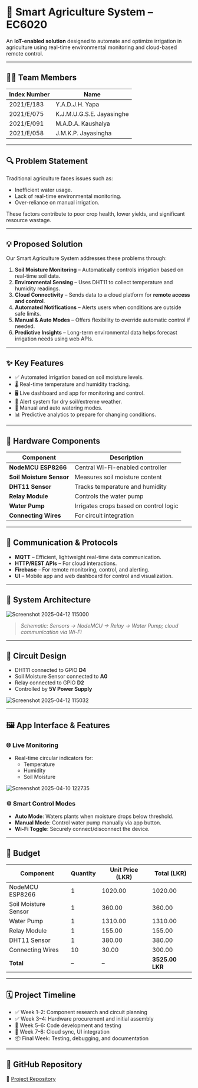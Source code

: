 # 🌾 Smart Agriculture System – EC6020

An **IoT-enabled solution** designed to automate and optimize irrigation in agriculture using real-time environmental monitoring and cloud-based remote control.

---

## 👩‍💻 Team Members

| Index Number | Name |
|--------------|------|
| 2021/E/183   | Y.A.D.J.H. Yapa |
| 2021/E/075   | K.J.M.U.G.S.E. Jayasinghe |
| 2021/E/091   | M.A.D.A. Kaushalya |
| 2021/E/058   | J.M.K.P. Jayasingha |

---

## 🔍 Problem Statement

Traditional agriculture faces issues such as:

- Inefficient water usage.
- Lack of real-time environmental monitoring.
- Over-reliance on manual irrigation.

These factors contribute to poor crop health, lower yields, and significant resource wastage.

---

## 💡 Proposed Solution

Our Smart Agriculture System addresses these problems through:

1. **Soil Moisture Monitoring** – Automatically controls irrigation based on real-time soil data.
2. **Environmental Sensing** – Uses DHT11 to collect temperature and humidity readings.
3. **Cloud Connectivity** – Sends data to a cloud platform for **remote access and control**.
4. **Automated Notifications** – Alerts users when conditions are outside safe limits.
5. **Manual & Auto Modes** – Offers flexibility to override automatic control if needed.
6. **Predictive Insights** – Long-term environmental data helps forecast irrigation needs using web APIs.

---

## ✨ Key Features

- ✅ Automated irrigation based on soil moisture levels.
- 🌡️ Real-time temperature and humidity tracking.
- 🖥️ Live dashboard and app for monitoring and control.
- 🔔 Alert system for dry soil/extreme weather.
- 🔁 Manual and auto watering modes.
- 📊 Predictive analytics to prepare for changing conditions.

---

## 🔩 Hardware Components

| Component              | Description |
|------------------------|-------------|
| **NodeMCU ESP8266**    | Central Wi-Fi-enabled controller |
| **Soil Moisture Sensor** | Measures soil moisture content |
| **DHT11 Sensor**       | Tracks temperature and humidity |
| **Relay Module**       | Controls the water pump |
| **Water Pump**         | Irrigates crops based on control logic |
| **Connecting Wires**   | For circuit integration |

---

## 📡 Communication & Protocols

- **MQTT** – Efficient, lightweight real-time data communication.
- **HTTP/REST APIs** – For cloud interactions.
- **Firebase** – For remote monitoring, control, and alerting.
- **UI** – Mobile app and web dashboard for control and visualization.

---

## 🧠 System Architecture

![Screenshot 2025-04-12 115000](https://github.com/user-attachments/assets/c17adb52-878f-482a-aab9-41dc267fa98e)
> *Schematic: Sensors → NodeMCU → Relay → Water Pump; cloud communication via Wi-Fi*

---

## 📐 Circuit Design

- DHT11 connected to GPIO **D4**
- Soil Moisture Sensor connected to **A0**
- Relay connected to GPIO **D2**
- Controlled by **5V Power Supply**

![Screenshot 2025-04-12 115032](https://github.com/user-attachments/assets/1eb09150-a5c4-4365-9aca-990b4ea951aa)

---

## 🖼️ App Interface & Features

### 🌐 Live Monitoring

- Real-time circular indicators for:
  - Temperature
  - Humidity
  - Soil Moisture

![Screenshot 2025-04-10 122735](https://github.com/user-attachments/assets/68c413a7-9901-486f-8eb8-799115fd06c1)

### ⚙️ Smart Control Modes

- **Auto Mode**: Waters plants when moisture drops below threshold.
- **Manual Mode**: Control water pump manually via app button.
- **Wi-Fi Toggle**: Securely connect/disconnect the device.

---

## 💸 Budget

| Component | Quantity | Unit Price (LKR) | Total (LKR) |
|----------|----------|------------------|-------------|
| NodeMCU ESP8266 | 1 | 1020.00 | 1020.00 |
| Soil Moisture Sensor | 1 | 360.00 | 360.00 |
| Water Pump | 1 | 1310.00 | 1310.00 |
| Relay Module | 1 | 155.00 | 155.00 |
| DHT11 Sensor | 1 | 380.00 | 380.00 |
| Connecting Wires | 10 | 30.00 | 300.00 |
| **Total** | – | – | **3525.00 LKR** |

---

## 🗓️ Project Timeline

- ✅ Week 1–2: Component research and circuit planning  
- ✅ Week 3–4: Hardware procurement and initial assembly  
- 🔧 Week 5–6: Code development and testing  
- 🔄 Week 7–8: Cloud sync, UI integration  
- 📦 Final Week: Testing, debugging, and documentation

---

## 🔗 GitHub Repository

📁 [Project Repository](https://github.com/janith99hansidu/EC6020-Smart-Agriculture-Project)

